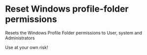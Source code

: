 # Reset Windows profile-folder permissions
Resets the Windows Profile Folder permissions to User, system and Administrators


Use at your own risk!
